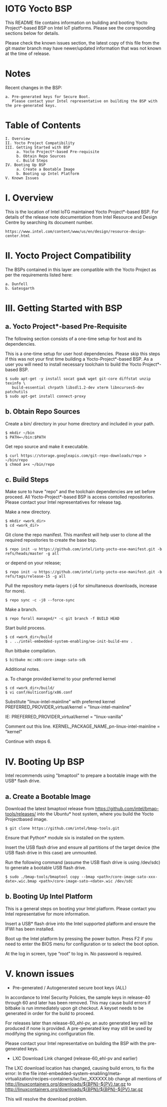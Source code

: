 
IOTG Yocto BSP
==============

This README file contains information on building and booting
Yocto Project*-based BSP on Intel IoT platforms. Please see the
corresponding sections below for details.

Please check the known issues section, the latest copy of this
file from the git master branch may have newer/updated information
that was not known at the time of release.

Notes
=====

Recent changes in the BSP:

    a. Pre-generated keys for Secure Boot.
       Please contact your Intel representative on building the BSP with the pre-generated keys. 

Table of Contents
=================

    I. Overview
    II. Yocto Project Compatibility
    III. Getting Started with BSP
         a. Yocto Project*-based Pre-requisite
         b. Obtain Repo Sources
         c. Build Steps
    IV. Booting Up BSP
         a. Create a Bootable Image
         b. Booting up Intel Platform
    V. Known Issues

I. Overview
===========

This is the location of Intel IoTG maintained Yocto Project*-based BSP.
For details of the release note documentation from Intel Resource and
Design Centre by searching its document number.

    https://www.intel.com/content/www/us/en/design/resource-design-center.html


II. Yocto Project Compatibility
===============================

The BSPs contained in this layer are compatible with the Yocto Project
as per the requirements listed here:

    a. Dunfell
    b. Gatesgarth


III. Getting Started with BSP
====================================

a. Yocto Project*-based Pre-Requisite
-------------------------------------

The following section consists of a one-time setup for host and its dependencies.

This is a one-time setup for user host dependencies.
Please skip this steps if this was not your first time building a
Yocto-Project*-based BSP. As a user you will need to install necessary
toolchain to build the Yocto Project*-based BSP.

    $ sudo apt-get -y install socat gawk wget git-core diffstat unzip texinfo \
       build-essential chrpath libsdl1.2-dev xterm libncurses5-dev patchutils 
    $ sudo apt-get install connect-proxy

b. Obtain Repo Sources
----------------------

Create a bin/ directory in your home directory and included in your path.

    $ mkdir ~/bin
    $ PATH=~/bin:$PATH

Get repo source and make it executable.

    $ curl https://storage.googleapis.com/git-repo-downloads/repo > ~/bin/repo
    $ chmod a+x ~/bin/repo


c. Build Steps
--------------

Make sure to have "repo" and the toolchain dependencies are set before proceed.
All Yocto-Project*-based BSP is access contolled repositories.
Please contact your Intel representatives for release tag.

Make a new directory.
    
    $ mkdir <work_dir>
    $ cd <work_dir>

Git clone the repo manifest. This manifest will help user to clone all 
the required repositories to create the base bsp.

    $ repo init -u https://github.com/intel/iotg-yocto-ese-manifest.git -b refs/heads/master -g all
   
or depend on your release;
   
    $ repo init -u https://github.com/intel/iotg-yocto-ese-manifest.git -b refs/tags/release-15 -g all
 
Pull the repository meta-layers (-j4 for simultaneous downloads, increase for more).

    $ repo sync -c -j8 --force-sync

Make a branch.

    $ repo forall managed/* -c git branch -f BUILD HEAD

Start build process.

    $ cd <work_dir>/build
    $ . ../intel-embedded-system-enabling/oe-init-build-env .

Run bitbake compilation.

    $ bitbake mc:x86:core-image-sato-sdk

Additional notes.

a. To change provided kernel to your preferred kernel
   
    $ cd <work_dir>/build/
    $ vi conf/multiconfig/x86.conf

   Substitute "linux-intel-mainline" with preferred kernel
    PREFERRED_PROVIDER_virtual/kernel = "linux-intel-mainline"

IE: PREFERRED_PROVIDER_virtual/kernel = "linux-vanilla"

Comment out this line.
   KERNEL_PACKAGE_NAME_pn-linux-intel-mainline = "kernel"

   Continue with steps 6.


IV. Booting Up BSP
=================

Intel recommends using "bmaptool" to prepare a bootable image with the
USB* flash drive. 

a. Create a Bootable Image
--------------------------

Download the latest bmaptool release from 
https://github.com/intel/bmap-tools/releases/ into the Ubuntu* host 
system, where you build the Yocto Projectbased image.

    $ git clone https://github.com/intel/bmap-tools.git

Ensure that Python* module six is installed on the system.

Insert the USB flash drive and ensure all partitions of the target device
(the USB flash drive in this case) are unmounted.

Run the following command (assume the USB flash drive is using /dev/sdc)
to generate a bootable USB flash drive.

    $ sudo ./bmap-tools/bmaptool copy --bmap <path>/core-image-sato-xxx-date>.wic.bmap <path>/core-image-sato-<date>.wic /dev/sdc

b. Booting Up Intel Platform
----------------------------

This is a general steps on booting your Intel platform.
Please contact you Intel representative for more information.

Insert a USB* flash drive into the Intel supported platform
   and ensure the IFWI has been installed.

Boot up the Intel platform by pressing the power button.
   Press F2 if you need to enter the BIOS menu for configuration
   or to select the boot option.

At the log in screen, type “root” to log in. No password is
   required.


V. known issues
=================

* Pre-generated / Autogenerated secure boot keys (ALL)

In accordance to Intel Security Policies, the sample keys in release-40 through 60 and later has been removed.
This may cause build errors if bitbake is run immediately upon git checkout. A keyset needs to be generated
in order for the build to proceed.

For releases later than release-60_ehl-pv, an auto generated key will be produced if none is provided.
A pre-generated key may still be used by modifying the signing.inc configuration file.

Please contact your Intel representative on building the BSP with the pre-generated keys.

* LXC Download Link changed (release-60_ehl-pv and earlier)

The LXC download location has changed, causing build errors, to fix the error:
  In the file intel-embedded-system-enabling/meta-virtualization/recipes-containers/lxc/lxc_XXXXXX.bb
  change all mentions of http://linuxcontainers.org/downloads/${BPN}-${PV}.tar.gz to
  http://linuxcontainers.org/downloads/${BPN}/${BPN}-${PV}.tar.gz

This will resolve the download problem.
